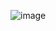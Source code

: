 ![image](https://github.com/GOSWAMImukul/repo_7/assets/137286423/ee991a0d-3914-40a9-9f86-bfb0b773161c)

